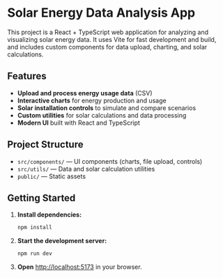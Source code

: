 
# Solar Energy Data Analysis App

This project is a React + TypeScript web application for analyzing and visualizing solar energy data. It uses Vite for fast development and build, and includes custom components for data upload, charting, and solar calculations.

## Features

- **Upload and process energy usage data** (CSV)
- **Interactive charts** for energy production and usage
- **Solar installation controls** to simulate and compare scenarios
- **Custom utilities** for solar calculations and data processing
- **Modern UI** built with React and TypeScript

## Project Structure

- `src/components/` — UI components (charts, file upload, controls)
- `src/utils/` — Data and solar calculation utilities
- `public/` — Static assets

## Getting Started

1. **Install dependencies:**
   ```bash
   npm install
   ```
2. **Start the development server:**
   ```bash
   npm run dev
   ```
3. **Open** [http://localhost:5173](http://localhost:5173) in your browser.
